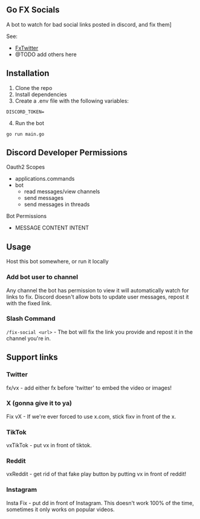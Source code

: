 ## Go FX Socials

A bot to watch for bad social links posted in discord, and fix them]

See: 
* [FxTwitter](https://github.com/FixTweet/FxTwitter)
* @TODO add others here

## Installation

1) Clone the repo
2) Install dependencies
3) Create a .env file with the following variables:
```
DISCORD_TOKEN=
```
4) Run the bot
```
go run main.go
```

## Discord Developer Permissions

Oauth2 Scopes
- applications.commands
- bot
  - read messages/view channels
  - send messages
  - send messages in threads

Bot Permissions
- MESSAGE CONTENT INTENT

## Usage

Host this bot somewhere, or run it locally

### Add bot user to channel

Any channel the bot has permission to view it will automatically watch for links to fix. Discord doesn't allow bots to update user messages, repost it with the fixed link.

### Slash Command

`/fix-social <url>` - The bot will fix the link you provide and repost it in the channel you're in.

## Support links

### Twitter

fx/vx - add either fx before 'twitter' to embed the video or images!

### X (gonna give it to ya)
Fix vX - If we're ever forced to use x.com, stick fixv in front of the x.

### TikTok
vxTikTok - put vx in front of tiktok.

### Reddit
vxReddit - get rid of that fake play button by putting vx in front of reddit!

### Instagram
Insta Fix - put dd in front of Instagram. This doesn't work 100% of the time, sometimes it only works on popular videos.